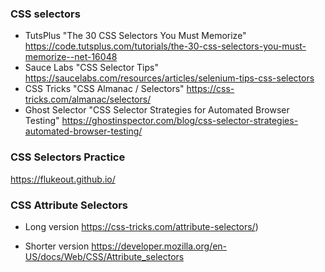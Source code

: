 ### CSS selectors
- TutsPlus "The 30 CSS Selectors You Must Memorize"
https://code.tutsplus.com/tutorials/the-30-css-selectors-you-must-memorize--net-16048
- Sauce Labs "CSS Selector Tips"
https://saucelabs.com/resources/articles/selenium-tips-css-selectors
- CSS Tricks "CSS Almanac / Selectors"
https://css-tricks.com/almanac/selectors/
- Ghost Selector "CSS Selector Strategies for Automated Browser Testing"
https://ghostinspector.com/blog/css-selector-strategies-automated-browser-testing/


### CSS Selectors Practice
https://flukeout.github.io/

### CSS Attribute Selectors
- Long version
https://css-tricks.com/attribute-selectors/) 

- Shorter version
https://developer.mozilla.org/en-US/docs/Web/CSS/Attribute_selectors

